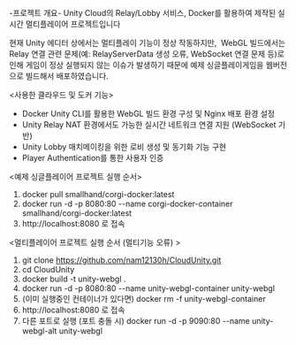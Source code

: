 -프로젝트 개요- 
Unity Cloud의 Relay/Lobby 서비스, Docker를 활용하여 제작된 실시간 멀티플레이어 프로젝트입니다

현재 Unity 에디터 상에서는 멀티플레이 기능이 정상 작동하지만, 
WebGL 빌드에서는 Relay 연결 관련 문제(예: RelayServerData 생성 오류, WebSocket 연결 문제 등)로 인해 게임이 정상 실행되지 않는 이슈가 발생하기 때문에 예제 싱글플레이게임을 웹버전으로 빌드해서 배포하였습니다.


<사용한 클라우드 및 도커 기능> 

- Docker Unity CLI를 활용한 WebGL 빌드 환경 구성 및 Nginx 배포 환경 설정
- Unity Relay NAT 환경에서도 가능한 실시간 네트워크 연결 지원 (WebSocket 기반)
- Unity Lobby 매치메이킹을 위한 로비 생성 및 동기화 기능 구현
- Player Authentication를 통한 사용자 인증 



<예제 싱글플레이어 프로젝트 실행 순서>
1. docker pull smallhand/corgi-docker:latest
2. docker run -d -p 8080:80 --name corgi-docker-container smallhand/corgi-docker:latest
3. http://localhost:8080 로 접속
   
<멀티플레이어 프로젝트 실행 순서 (멀티기능 오류) >
1. git clone https://github.com/nam12130h/CloudUnity.git
2. cd CloudUnity
3. docker build -t unity-webgl .
4. docker run -d -p 8080:80 --name unity-webgl-container unity-webgl
5. (이미 실행중인 컨테이너가 있다면) docker rm -f unity-webgl-container
6. http://localhost:8080 로 접속
7. 다른 포트로 실행 (포트 충돌 시) docker run -d -p 9090:80 --name unity-webgl-alt unity-webgl
